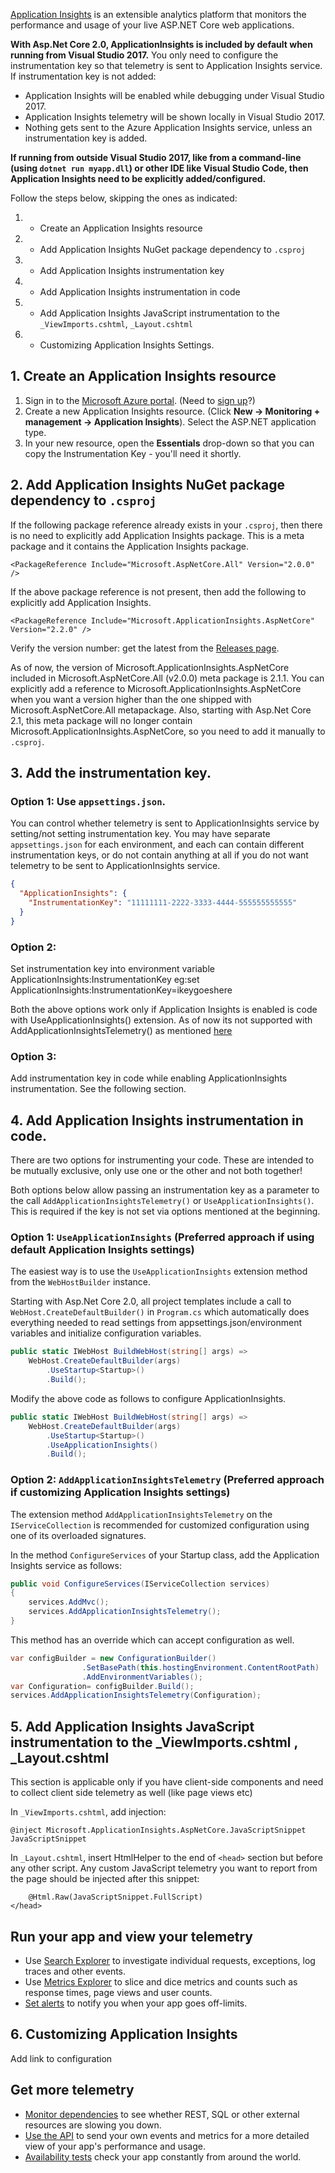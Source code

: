 [Application Insights](https://docs.microsoft.com/azure/application-insights/app-insights-asp-net) is an extensible analytics platform that monitors the performance and usage of your live ASP.NET Core web applications.

**With Asp.Net Core 2.0, ApplicationInsights is included by default when running from Visual Studio 2017.**
You only need to configure the instrumentation key so that telemetry is sent to Application Insights service.
If instrumentation key is not added:
* Application Insights will be enabled while debugging under 
Visual Studio 2017.
* Application Insights telemetry will be shown locally in Visual Studio 2017. 
* Nothing gets sent to the Azure Application Insights service, unless an instrumentation key is added.

**If running from outside Visual Studio 2017, like from a command-line (using `dotnet run myapp.dll`) or other IDE like Visual Studio Code, then Application Insights need to be explicitly added/configured.**

Follow the steps below, skipping the ones as indicated:

1. * Create an Application Insights resource
2. * Add Application Insights NuGet package dependency to `.csproj`
3. * Add Application Insights instrumentation key
4. * Add Application Insights instrumentation in code  
5. * Add Application Insights JavaScript instrumentation to the `_ViewImports.cshtml`,  `_Layout.cshtml`  
6. * Customizing Application Insights Settings.
## 1. Create an Application Insights resource

1. Sign in to the [Microsoft Azure portal](https://portal.azure.com). (Need to [sign up](https://azure.microsoft.com/pricing/free-trial/)?)
2. Create a new Application Insights resource. (Click **New -> Monitoring + management -> Application Insights**). Select the ASP.NET application type.
3. In your new resource, open the **Essentials** drop-down so that you can copy the Instrumentation Key - you'll need it shortly. 

## 2. Add Application Insights NuGet package dependency to `.csproj`

If the following package reference already exists in your `.csproj`, then there is no need to explicitly add Application Insights package. This is a meta package
and it contains the Application Insights package.
```
<PackageReference Include="Microsoft.AspNetCore.All" Version="2.0.0" />
```
If the above package reference is not present, then add the following to explicitly add Application Insights.

```
<PackageReference Include="Microsoft.ApplicationInsights.AspNetCore" Version="2.2.0" />
```

Verify the version number: get the latest from the [Releases page](https://github.com/Microsoft/ApplicationInsights-aspnetcore/releases). 

As of now, the version of Microsoft.ApplicationInsights.AspNetCore included in Microsoft.AspNetCore.All (v2.0.0) meta package is 2.1.1.
You can explicitly add a reference to Microsoft.ApplicationInsights.AspNetCore when you want a version higher than the one shipped with Microsoft.AspNetCore.All metapackage. Also, starting with Asp.Net Core 2.1, this meta package will no longer contain Microsoft.ApplicationInsights.AspNetCore, so you need to add it manually to `.csproj`.

## 3. Add the instrumentation key. 

### Option 1: Use `appsettings.json`. 

You can control whether telemetry is sent to ApplicationInsights service by setting/not setting instrumentation key. You
may have separate `appsettings.json` for each environment, and each can contain different instrumentation keys, or do not contain anything at all if you do not want
telemetry to be sent to ApplicationInsights service.

```JSON
{
  "ApplicationInsights": {
    "InstrumentationKey": "11111111-2222-3333-4444-555555555555"
  }
}
```
### Option 2:
Set instrumentation key into environment variable  ApplicationInsights:InstrumentationKey
eg:set ApplicationInsights:InstrumentationKey=ikeygoeshere

Both the above options work only if Application Insights is enabled is code with UseApplicationInsights() extension. As of now its not supported with AddApplicationInsightsTelemetry() as mentioned [here](https://github.com/Microsoft/ApplicationInsights-aspnetcore/issues/605)

### Option 3:
Add instrumentation key in code while enabling ApplicationInsights instrumentation. See the following section. 

## 4. Add Application Insights instrumentation in code.

There are two options for instrumenting your code. These are intended to be mutually exclusive, only use one or the other and not both together!

Both options below allow passing an instrumentation key as a parameter to the call `AddApplicationInsightsTelemetry()` or `UseApplicationInsights()`. This is required if the key
is not set via options mentioned at the beginning.

### Option 1: `UseApplicationInsights` (Preferred approach if using default Application Insights settings)

The easiest way is to use the `UseApplicationInsights` extension method from the `WebHostBuilder` instance.

Starting with Asp.Net Core 2.0, all project templates include a call to `WebHost.CreateDefaultBuilder()` in `Program.cs` which automatically does everything needed to read settings from appsettings.json/environment variables and initialize configuration variables.

```C#            
public static IWebHost BuildWebHost(string[] args) =>
    WebHost.CreateDefaultBuilder(args)
        .UseStartup<Startup>()
        .Build();       
```

Modify the above code as follows to configure ApplicationInsights.

```C#
public static IWebHost BuildWebHost(string[] args) =>
    WebHost.CreateDefaultBuilder(args)
        .UseStartup<Startup>()
        .UseApplicationInsights()
        .Build();
```

### Option 2: `AddApplicationInsightsTelemetry` (Preferred approach if customizing Application Insights settings)

The extension method `AddApplicationInsightsTelemetry` on the `IServiceCollection` is recommended for customized configuration using one of its overloaded signatures.

In the method `ConfigureServices` of your Startup class, add the Application Insights service as follows:

```C#
public void ConfigureServices(IServiceCollection services)
{
    services.AddMvc();
    services.AddApplicationInsightsTelemetry();
}
```

This method has an override which can accept configuration as well. 
```C#
var configBuilder = new ConfigurationBuilder()
                .SetBasePath(this.hostingEnvironment.ContentRootPath)
                .AddEnvironmentVariables();
var Configuration= configBuilder.Build();
services.AddApplicationInsightsTelemetry(Configuration);
```

## 5. Add Application Insights JavaScript instrumentation to the  _ViewImports.cshtml ,  _Layout.cshtml  

This section is applicable only if you have client-side components and need to collect client side telemetry as well (like page views etc)

In `_ViewImports.cshtml`, add injection:

```
@inject Microsoft.ApplicationInsights.AspNetCore.JavaScriptSnippet JavaScriptSnippet
```

In `_Layout.cshtml`, insert HtmlHelper to the end of `<head>` section but before any other script. Any custom JavaScript telemetry you want to report from the page should be injected after this snippet:

```
    @Html.Raw(JavaScriptSnippet.FullScript)
</head>
```

## Run your app and view your telemetry

* Use [Search Explorer](https://azure.microsoft.com/documentation/articles/app-insights-diagnostic-search/) to investigate individual requests, exceptions, log traces and other events.
* Use [Metrics Explorer](https://azure.microsoft.com/documentation/articles/app-insights-metrics-explorer/) to slice and dice metrics and counts such as response times, page views and user counts.
* [Set alerts](https://azure.microsoft.com/documentation/articles/app-insights-alerts/) to notify you when your app goes off-limits.

## 6. Customizing Application Insights
Add link to configuration

## Get more telemetry

* [Monitor dependencies](https://azure.microsoft.com/documentation/articles/app-insights-dependencies/) to see whether REST, SQL or other external resources are slowing you down.
* [Use the API](https://azure.microsoft.com/documentation/articles/app-insights-api-custom-events-metrics/) to send your own events and metrics for a more detailed view of your app's performance and usage.
* [Availability tests](https://azure.microsoft.com/documentation/articles/app-insights-monitor-web-app-availability/) check your app constantly from around the world.